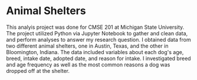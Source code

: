 # Animal Shelters
This analyis project was done for CMSE 201 at Michigan State University. The project utilized Python via Jupyter Notebook to gather and clean data, and perform analyses to answer my research question. I obtained data from two different animal shelters, one in Austin, Texas, and the other in Bloomington, Indiana. The data included variables about each dog's age, breed, intake date, adopted date, and reason for intake. I investigated breed and age frequency as well as the most common reasons a dog was dropped off at the shelter.
